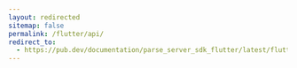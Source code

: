 ```yaml
---
layout: redirected
sitemap: false
permalink: /flutter/api/
redirect_to:
  - https://pub.dev/documentation/parse_server_sdk_flutter/latest/flutter_parse_sdk_flutter/flutter_parse_sdk_flutter-library.html
---
```

